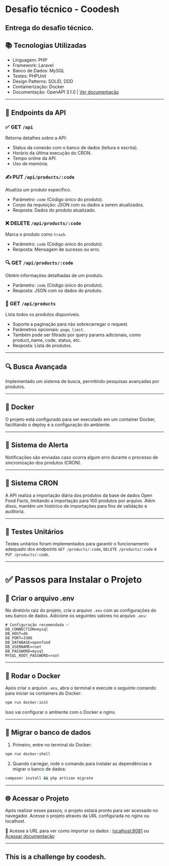 # Desafio técnico - Coodesh


Entrega do desafio técnico.
---

## 📚 Tecnologias Utilizadas
- Linguagem: PHP
- Framework: Laravel
- Banco de Dados: MySQL
- Testes: PHPUnit
- Design Patterns: SOLID, DDD
- Containerização: Docker
- Documentação: OpenAPI 3.1.0 | [Ver documentação](docs/api.yml)

---

## 📂 Endpoints da API

### ✅ GET `/api`
Retorna detalhes sobre a API:
- Status da conexão com o banco de dados (leitura e escrita).
- Horário da última execução do CRON.
- Tempo online da API.
- Uso de memória.

### ✍️ PUT `/api/products/:code`
Atualiza um produto específico.
- Parâmetro: `code` (Código único do produto).
- Corpo da requisição: JSON com os dados a serem atualizados.
- Resposta: Dados do produto atualizado.

### ❌ DELETE `/api/products/:code`
Marca o produto como `trash`.
- Parâmetro: `code` (Código único do produto).
- Resposta: Mensagem de sucesso ou erro.

### 🔍 GET `/api/products/:code`
Obtém informações detalhadas de um produto.
- Parâmetro: `code` (Código único do produto).
- Resposta: JSON com os dados do produto.

### 📑 GET `/api/products`
Lista todos os produtos disponíveis.
- Suporte a paginação para não sobrecarregar o request.
- Parâmetros opcionais: `page`, `limit`.
- Também pode ser filtrado por query params adicionais, como product_name, code, status, etc.
- Resposta: Lista de produtos.

---

## 🔍 Busca Avançada 
Implementado um sistema de busca, permitindo pesquisas avançadas por produtos.

---

## 🐳 Docker 
O projeto está configurado para ser executado em um container Docker, facilitando o deploy e a configuração do ambiente.

---

## 🚨 Sistema de Alerta 
Notificações são enviadas caso ocorra algum erro durante o processo de sincronização dos produtos (CRON).

---


## 📅 Sistema CRON
A API realiza a importação diária dos produtos da base de dados Open Food Facts, limitando a importação para 100 produtos por arquivo. Além disso, mantém um histórico de importações para fins de validação e auditoria.

---

## 🧪 Testes Unitários 
Testes unitários foram implementados para garantir o funcionamento adequado dos endpoints `GET /products/:code`, `DELETE /products/:code` e `PUT /products/:code`.


---

# ✅ Passos para Instalar o Projeto

## 📁 Criar o arquivo .env

No diretório raiz do projeto, crie o arquivo `.env` com as configurações do seu banco de dados. Adicione os seguintes valores no arquivo `.env`:

```env
# Configuração recomendada ✅
DB_CONNECTION=mysql
DB_HOST=db
DB_PORT=3306
DB_DATABASE=openfood
DB_USERNAME=root
DB_PASSWORD=mysql
MYSQL_ROOT_PASSWORD=root
```

---

## 🐳 Rodar o Docker

Após criar o arquivo `.env`, abra o terminal e execute o seguinte comando para iniciar os containers do Docker:

```bash
npm run docker:init
```

Isso vai configurar o ambiente com o Docker e nginx.

---

## 💾 Migrar o banco de dados

1. Primeiro, entre no terminal do Docker:

```bash
npm run docker:shell
```

2. Quando carregar, rode o comando para instalar as dependências e migrar o banco de dados:

```bash
composer install && php artisan migrate
```

---

## 🌐 Acessar o Projeto

Após realizar esses passos, o projeto estará pronto para ser acessado no navegador. Acesse o projeto através da URL configurada no nginx ou localhost.

🔗 Acesse a URL para ver como importar os dados : [localhost:8081](http://localhost:8081)
ou [Acessar documentação](https://produtos-c.redocly.app/setup/como-rodar-chron)


---





## This is a challenge by coodesh.
